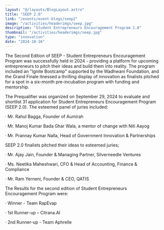 ```yaml
---
layout: "@/layouts/BlogLayout.astro"
title: "SEEP 2.0"
link: "/events/event-blogs/seep2"
image: "/activities/headerimgs/seep.jpg"
description: "Student Entrepreneurs Encouragement Program 2.0"
thumbnail: "/activities/headerimgs/seep.jpg"
type: "innovation"
date: "2024-10-16"
---
```

The Second Edition of SEEP - Student Entrepreneurs Encouragement Program was successfully held in 2024 - providing a platform for upcoming entrepreneurs to pitch their ideas and build them into reality. The program included an "Ignite Bootcamp" supported by the Wadhwani Foundation, and the Grand Finale itnessed a thrilling display of innovation as finalists pitched for a spot in a six-month pre-incubation program with funding and mentorship.

The Prequalifier was organized on September 29, 2024 to evaluate and shortlist 31 application for Student Entrepreneurs Encouragement Program (SEEP 2.0).
 The esteemed panel of juries included:

  · Mr. Rahul Bagga, Founder of Aumirah

  · Mr. Manoj Kumar Bada Ghar Wala, a mentor of change with Niti Aayog

  · Mr. Prannay Kumar Nalla, Head of Government Innovation & Partnerships


SEEP 2.0 finalists pitched their ideas to esteemed juries;

 · Mr. Ajay Jain, Founder & Managing Partner, Silverneedle Ventures 

 · Ms. Neetika Maheshwari, CFO & Head of Accounting, Finance & Compliance 

 · Mr. Ram Yerneni, Founder & CEO, QATIS 
  
 The Results for the second edition of Student Entrepreneurs Encouragement Program were: 

 · Winner - Team RapEvap

 · 1st Runner-up – Citrana.AI

 · 2nd Runner-up - Team Aphrelle